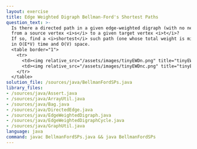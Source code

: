 ```yaml
---
layout: exercise
title: Edge Weighted Digraph Bellman-Ford's Shortest Paths
question_text: >-
  Is there a directed path in a given edge-weighted digraph (with no negative cycles)
  from a source vertex <i>s</i> to a given target vertex <i>t</i>?
  If so, find a <i>shortest</i> such path (one whose total weight is minimal)
  in O(E*V) time and O(V) space.
  <table border="1">
    <tr>
      <td><img relative_src="/assets/images/tinyEWDn.png" title="tinyEWDn"></td>
      <td><img relative_src="/assets/images/tinyEWDnc.png" title="tinyEWDnc"></td>
    </tr>
  </table>
solution_file: /sources/java/BellmanFordSPs.java
library_files:
- /sources/java/Assert.java
- /sources/java/ArrayUtil.java
- /sources/java/Bag.java
- /sources/java/DirectedEdge.java
- /sources/java/EdgeWeightedDigraph.java
- /sources/java/EdgeWeightedDigraphCycle.java
- /sources/java/GraphUtil.java
language: java
command: javac BellmanFordSPs.java && java BellmanFordSPs
---
```

